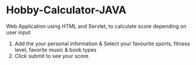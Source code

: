 # Hobby-Calculator-JAVA
Web Application using HTML and Servlet, to calculate score depending on user input


1. Add the your personal information
& Select your favourite sports,  fitness level, favorite music & book types
2. Click submit to see your score.


